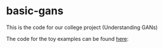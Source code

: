 # basic-gans
This is the code for our college project (Understanding GANs)

The code for the toy examples can be found [here](https://gist.github.com/Evil-Incorporated/e3040e3d8e1497e0113a46d3a86062c6#file-gan_1d-py):

